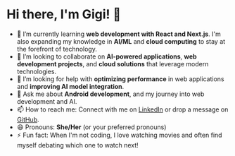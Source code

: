 # Hi there, I'm Gigi! 👋

- 🌱 I’m currently learning **web development with React and Next.js**. I'm also expanding my knowledge in **AI/ML** and **cloud computing** to stay at the forefront of technology.
- 👯 I’m looking to collaborate on **AI-powered applications**, **web development projects**, and **cloud solutions** that leverage modern technologies.
- 🤔 I’m looking for help with **optimizing performance** in web applications and **improving AI model integration**.
- 💬 Ask me about **Android development**, and my journey into web development and AI.
- 📫 How to reach me: Connect with me on [LinkedIn](https://www.linkedin.com/in/gigi-wang-tech/) or drop a message on [GitHub](https://github.com/shop2008).
- 😄 Pronouns: **She/Her** (or your preferred pronouns)
- ⚡ Fun fact: When I'm not coding, I love watching movies and often find myself debating which one to watch next!
